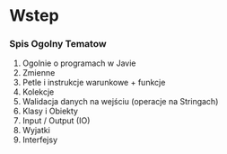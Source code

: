 # Wstep

### Spis Ogolny Tematow

 1. Ogolnie o programach w Javie
 2. Zmienne
 3. Petle i instrukcje warunkowe + funkcje
 4. Kolekcje
 5. Walidacja danych na wejściu (operacje na Stringach)
 6. Klasy i Obiekty
 7. Input / Output (IO)
 8. Wyjatki
 9. Interfejsy
